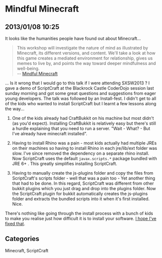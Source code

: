 # Mindful Minecraft
## 2013/01/08 10:25

It looks like the humanities people have found out about Minecraft...

> This workshop will investigate the nature of mind as illustrated by 
> Minecraft, its different versions, and content. We'll take a look at how 
> this game creates a mediated environment for relationship, gives us 
> memes to live by, and points the way toward deeper mindfulness and well-being.  
> -- [Mindful Minecraft][1]

[1]: http://panelpicker.sxsw.com/vote/72

... Is it wrong that I would go to this talk if I were attending SXSW2013 ?
I gave a demo of ScriptCraft at the Blackrock Castle CoderDojo session last sunday morning and got some great questions and suggestions from eager young developers. The talk was followed by an Install-fest. I didn't get to all of the kids who wanted to install ScriptCraft but I learnt a few lessons along the way...

1. One of the kids already had CraftBukkit on his machine but most didn't (as you'd expect). Installing CraftBukkit is relatively easy but there's still a hurdle explaining that you need to run a server. "Wait - What? - But I've already have minecraft installed".

2. Having to install Rhino was a pain - most kids actually had multiple JREs on their machines so having to install Rhino in each jre/lib/ext folder was slow. I've since removed the dependency on a separate rhino install. Now ScriptCraft uses the default `javax.scripts.*` package bundled with JRE 6+ . This greatly simplifies installing ScriptCraft.

3. Having to manually create the js-plugins folder and copy the files from ScriptCraft's scripts folder - well that was a pain too - Yet another thing that had to be done. In this regard, ScriptCraft was different from other bukkit plugins which you just drag and drop into the plugins folder. Now the ScriptCraft plugin for bukkit automatically creates the js-plugins folder and extracts the bundled scripts into it when it's first installed. Nice.

There's nothing like going through the install process with a bunch of kids to make you realise just how difficult it is to install your software. [I hope I've fixed that][sc]. 

[sc]: https://github.com/walterhiggins/ScriptCraft/blob/master/bukkit.md

## Categories
Minecraft, ScriptCraft